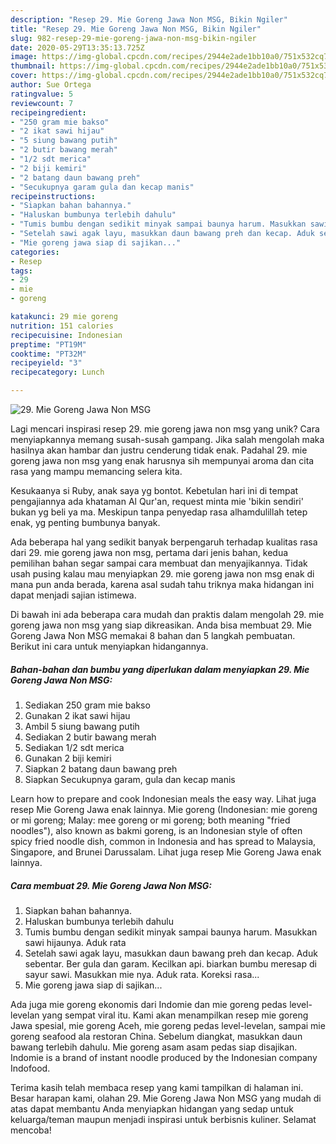 ```yaml
---
description: "Resep 29. Mie Goreng Jawa Non MSG, Bikin Ngiler"
title: "Resep 29. Mie Goreng Jawa Non MSG, Bikin Ngiler"
slug: 982-resep-29-mie-goreng-jawa-non-msg-bikin-ngiler
date: 2020-05-29T13:35:13.725Z
image: https://img-global.cpcdn.com/recipes/2944e2ade1bb10a0/751x532cq70/29-mie-goreng-jawa-non-msg-foto-resep-utama.jpg
thumbnail: https://img-global.cpcdn.com/recipes/2944e2ade1bb10a0/751x532cq70/29-mie-goreng-jawa-non-msg-foto-resep-utama.jpg
cover: https://img-global.cpcdn.com/recipes/2944e2ade1bb10a0/751x532cq70/29-mie-goreng-jawa-non-msg-foto-resep-utama.jpg
author: Sue Ortega
ratingvalue: 5
reviewcount: 7
recipeingredient:
- "250 gram mie bakso"
- "2 ikat sawi hijau"
- "5 siung bawang putih"
- "2 butir bawang merah"
- "1/2 sdt merica"
- "2 biji kemiri"
- "2 batang daun bawang preh"
- "Secukupnya garam gula dan kecap manis"
recipeinstructions:
- "Siapkan bahan bahannya."
- "Haluskan bumbunya terlebih dahulu"
- "Tumis bumbu dengan sedikit minyak sampai baunya harum. Masukkan sawi hijaunya. Aduk rata"
- "Setelah sawi agak layu, masukkan daun bawang preh dan kecap. Aduk sebentar. Ber gula dan garam. Kecilkan api. biarkan bumbu meresap di sayur sawi. Masukkan mie nya. Aduk rata. Koreksi rasa..."
- "Mie goreng jawa siap di sajikan..."
categories:
- Resep
tags:
- 29
- mie
- goreng

katakunci: 29 mie goreng 
nutrition: 151 calories
recipecuisine: Indonesian
preptime: "PT19M"
cooktime: "PT32M"
recipeyield: "3"
recipecategory: Lunch

---
```



![29. Mie Goreng Jawa Non MSG](https://img-global.cpcdn.com/recipes/2944e2ade1bb10a0/751x532cq70/29-mie-goreng-jawa-non-msg-foto-resep-utama.jpg)

Lagi mencari inspirasi resep 29. mie goreng jawa non msg yang unik? Cara menyiapkannya memang susah-susah gampang. Jika salah mengolah maka hasilnya akan hambar dan justru cenderung tidak enak. Padahal 29. mie goreng jawa non msg yang enak harusnya sih mempunyai aroma dan cita rasa yang mampu memancing selera kita.

Kesukaanya si Ruby, anak saya yg bontot. Kebetulan hari ini di tempat pengajiannya ada khataman Al Qur&#39;an, request minta mie &#39;bikin sendiri&#39; bukan yg beli ya ma. Meskipun tanpa penyedap rasa alhamdulillah tetep enak, yg penting bumbunya banyak.

Ada beberapa hal yang sedikit banyak berpengaruh terhadap kualitas rasa dari 29. mie goreng jawa non msg, pertama dari jenis bahan, kedua pemilihan bahan segar sampai cara membuat dan menyajikannya. Tidak usah pusing kalau mau menyiapkan 29. mie goreng jawa non msg enak di mana pun anda berada, karena asal sudah tahu triknya maka hidangan ini dapat menjadi sajian istimewa.


Di bawah ini ada beberapa cara mudah dan praktis dalam mengolah 29. mie goreng jawa non msg yang siap dikreasikan. Anda bisa membuat 29. Mie Goreng Jawa Non MSG memakai 8 bahan dan 5 langkah pembuatan. Berikut ini cara untuk menyiapkan hidangannya.

<!--inarticleads1-->

##### Bahan-bahan dan bumbu yang diperlukan dalam menyiapkan 29. Mie Goreng Jawa Non MSG:

1. Sediakan 250 gram mie bakso
1. Gunakan 2 ikat sawi hijau
1. Ambil 5 siung bawang putih
1. Sediakan 2 butir bawang merah
1. Sediakan 1/2 sdt merica
1. Gunakan 2 biji kemiri
1. Siapkan 2 batang daun bawang preh
1. Siapkan Secukupnya garam, gula dan kecap manis


Learn how to prepare and cook Indonesian meals the easy way. Lihat juga resep Mie Goreng Jawa enak lainnya. Mie goreng (Indonesian: mie goreng or mi goreng; Malay: mee goreng or mi goreng; both meaning &#34;fried noodles&#34;), also known as bakmi goreng, is an Indonesian style of often spicy fried noodle dish, common in Indonesia and has spread to Malaysia, Singapore, and Brunei Darussalam. Lihat juga resep Mie Goreng Jawa enak lainnya. 

<!--inarticleads2-->

##### Cara membuat 29. Mie Goreng Jawa Non MSG:

1. Siapkan bahan bahannya.
1. Haluskan bumbunya terlebih dahulu
1. Tumis bumbu dengan sedikit minyak sampai baunya harum. Masukkan sawi hijaunya. Aduk rata
1. Setelah sawi agak layu, masukkan daun bawang preh dan kecap. Aduk sebentar. Ber gula dan garam. Kecilkan api. biarkan bumbu meresap di sayur sawi. Masukkan mie nya. Aduk rata. Koreksi rasa...
1. Mie goreng jawa siap di sajikan...


Ada juga mie goreng ekonomis dari Indomie dan mie goreng pedas level-levelan yang sempat viral itu. Kami akan menampilkan resep mie goreng Jawa spesial, mie goreng Aceh, mie goreng pedas level-levelan, sampai mie goreng seafood ala restoran China. Sebelum diangkat, masukkan daun bawang terlebih dahulu. Mie goreng asam asam pedas siap disajikan. Indomie is a brand of instant noodle produced by the Indonesian company Indofood. 

Terima kasih telah membaca resep yang kami tampilkan di halaman ini. Besar harapan kami, olahan 29. Mie Goreng Jawa Non MSG yang mudah di atas dapat membantu Anda menyiapkan hidangan yang sedap untuk keluarga/teman maupun menjadi inspirasi untuk berbisnis kuliner. Selamat mencoba!
